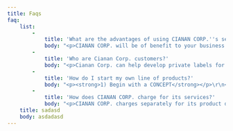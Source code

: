 ```yaml
---
title: Faqs
faq:
    list:
        -
            title: 'What are the advantages of using CIANAN CORP.''s services?'
            body: "<p>CIANAN CORP. will be of benefit to your business in the following areas:</p>\r\n<p><br />a. Quality<br />&bull; We provide product and/or market information based on research and actual experience<br />&bull; We aim to be innovative and customer-oriented with our services<br />b. Delivery<br />&bull; We help achieve speed to market by realizing faster product development time <br />&bull; We are firm on being prompt and complete with all our deliverables <br />c. Productivity<br />&bull; We enable you to focus on your Core Competence by providing back-end support in your operations in handling the supply chain while you focus on marketing and distributing your products <br />&bull; We provide you the convenience of talking to just one supplier that can accomplish all steps needed in product development and manufacturing <br />d. Price<br />&bull; Reduce the need for capital investment and expansion by outsourcing your R&amp;D and manufacturing requirements to us<br />&bull; We are a cheaper alternative as we strive to provide utmost value for your money and we are able to extend goodwill from our extensive list of suppliers</p>"
        -
            title: 'Who are Cianan Corp. customers?'
            body: "<p>Cianan Corp. can help develop private labels for established cosmetic and home care brands, skin care leaders and physicians, retailers, direct selling companies as well as up and coming entrepreneurs.</p>\r\n<p>Any company or person who has a product idea and wants to turn it into a business opportunity can be a Cianan Corp. customer.</p>"
        -
            title: 'How do I start my own line of products?'
            body: "<p><strong>1) Begin with a CONCEPT</strong></p>\r\n<p><strong>2) Put it on PAPER </strong></p>\r\n<p><strong>a. Product?</strong></p>\r\n<p>What type of product would you want to develop?</p>\r\n<p><strong>b. Positioning?</strong></p>\r\n<p>How will this product be different from others like it in the market?</p>\r\n<p><br /><br /></p>\r\n<p><strong>c. Packaging?</strong></p>\r\n<p>In what size and material should the product be contained in?</p>\r\n<p><strong>3) Engage in PROTOTYPE DEVELOPMENT </strong></p>\r\n<p>a. Assessment</p>\r\n<p>b. Approval</p>\r\n<p>With CIANAN CORP's years of R&amp;D experience complemented by its network of resources, the company can help translate the product you have in mind into reality faster and more cost effectively. All you have to do is to assess the prototype samples/design concepts/packaging materials submitted and approve it once the product idea in mind has been achieved. After it has been approved, accelerated stability tests and product usage tests may be conducted to ascertain the product's longevity and effectiveness. Once these are done, you now have a mock-up of the product that was once just in your mind. It's now time to address the legal concerns.</p>\r\n<p><strong>4) Tackle the LEGAL aspects</strong></p>\r\n<p><strong>a. FDA </strong></p>\r\n<p><strong>b. IPO</strong></p>\r\n<p>Every consumer product that comes out in the market needs to be approved by FDA (Food and Drugs Administration). This is to ensure that the product you would want to sell is safe for public consumption. This process is called Product Notification which starts by completing all the required documents, submitting it to FDA, paying the required fees and waiting for the notification number to come out. Simultaneous to this, it is also advisable to register your brand name and logo with the trademark division of IPO (Intellectual Property Office) to make sure that no person or company has used or has a pending registration of the brand name you wanted. This will also guarantee that your brand name cannot be used anymore by persons or companies who may think of the same name after you have registered it. CIANAN CORP. can help you with registrations to both BFAD and IPO agencies. Once all these are in place, it's now time for you to write up your Purchase Order to have the actual products manufactured.</p>\r\n<p><br /><br /></p>\r\n<p><strong>5) Witness your first COMMERCIAL PRODUCTION</strong></p>\r\n<p>a. Write your Purchase Order</p>\r\n<p>b. Wait for delivery of your Finished Product</p>\r\n<p>A Purchase Order is a document that triggers the start of the production process on the part of the supply management firm such as CIANAN CORP. This starts with the procurement of all materials needed to produce the product in mind. Once all the materials have been delivered, actual production starts and the end result are the Finished Products which will then be delivered to your designated warehouse.</p>"
        -
            title: 'How does CIANAN CORP. charge for its services?'
            body: "<p>CIANAN CORP. charges separately for its product development services and its manufacturing services. Fees for product development services are one-time and we call it PROJECT PROPOSAL. These include services fees for product formulation, packaging development (sourcing and design), stability tests and product registration.</p>\r\n<p>Manufacturing Service Fees, on the other hand, are based on the actual cost per unit of the end product which we call QUOTATION. The Quotation price may include raw materials, packaging materials, labor and delivery. The actual cost per unit is determined upon final approval of mock-up product which is the end result of the product development phase of the project. This is then multiplied with the order quantity and is payable upon order and delivery of the finished goods.</p>"
    title: sadasd
    body: asdadasd
---
```


